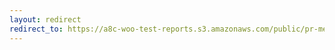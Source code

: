 ```yaml
---
layout: redirect
redirect_to: https://a8c-woo-test-reports.s3.amazonaws.com/public/pr-merge/39084/api/index.html
---
```

